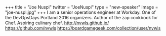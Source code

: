 +++
title = "Joe Nuspl"
twitter = "JoeNuspl"
type = "new-speaker"
image = "joe-nuspl.jpg"
+++
I am a senior operations engineer at Workday. One of the DevOpsDays Portland 2016 organizers. Author of the zap cookbook for Chef. Aspiring culinary chef.
http://nvwls.github.io/ https://github.com/nvwls https://boardgamegeek.com/collection/user/nvwls